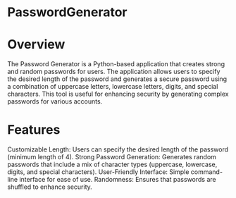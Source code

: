 # PasswordGenerator
# Overview
The Password Generator is a Python-based application that creates strong and random passwords for users. The application allows users to specify the desired length of the password and generates a secure password using a combination of uppercase letters, lowercase letters, digits, and special characters. This tool is useful for enhancing security by generating complex passwords for various accounts.

# Features
Customizable Length: Users can specify the desired length of the password (minimum length of 4).
Strong Password Generation: Generates random passwords that include a mix of character types (uppercase, lowercase, digits, and special characters).
User-Friendly Interface: Simple command-line interface for ease of use.
Randomness: Ensures that passwords are shuffled to enhance security.
